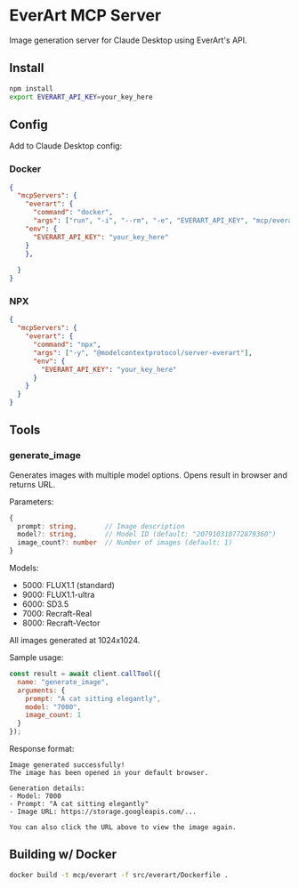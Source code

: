 # EverArt MCP Server

Image generation server for Claude Desktop using EverArt's API.

## Install
```bash
npm install
export EVERART_API_KEY=your_key_here
```

## Config
Add to Claude Desktop config:

### Docker
```json
{
  "mcpServers": {
    "everart": {
      "command": "docker",
      "args": ["run", "-i", "--rm", "-e", "EVERART_API_KEY", "mcp/everart"],
    "env": {
      "EVERART_API_KEY": "your_key_here"
    }
    },
    
  }
}
```

### NPX

```json
{
  "mcpServers": {
    "everart": {
      "command": "npx",
      "args": ["-y", "@modelcontextprotocol/server-everart"],
      "env": {
        "EVERART_API_KEY": "your_key_here"
      }
    }
  }
}
```

## Tools

### generate_image
Generates images with multiple model options. Opens result in browser and returns URL.

Parameters:
```typescript
{
  prompt: string,       // Image description
  model?: string,       // Model ID (default: "207910310772879360")
  image_count?: number  // Number of images (default: 1)
}
```

Models:
- 5000: FLUX1.1 (standard)
- 9000: FLUX1.1-ultra
- 6000: SD3.5
- 7000: Recraft-Real
- 8000: Recraft-Vector

All images generated at 1024x1024.

Sample usage:
```javascript
const result = await client.callTool({
  name: "generate_image",
  arguments: {
    prompt: "A cat sitting elegantly",
    model: "7000",
    image_count: 1
  }
});
```

Response format:
```
Image generated successfully!
The image has been opened in your default browser.

Generation details:
- Model: 7000
- Prompt: "A cat sitting elegantly"
- Image URL: https://storage.googleapis.com/...

You can also click the URL above to view the image again.
```

## Building w/ Docker

```sh
docker build -t mcp/everart -f src/everart/Dockerfile . 
```
